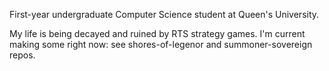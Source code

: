 First-year undergraduate Computer Science student at Queen's University.

My life is being decayed and ruined by RTS strategy games.
I'm current making some right now: see shores-of-legenor and summoner-sovereign repos.
